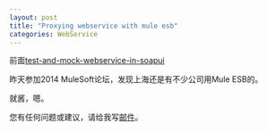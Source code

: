 ```yaml
---
layout: post
title: "Proxying webservice with mule esb"
categories: WebService
---
```


前面[test-and-mock-webservice-in-soapui](/20141112/test-and-mock-webservice-in-soapui/)

昨天参加2014 MuleSoft论坛，发现上海还是有不少公司用Mule ESB的。

就酱，嗯。

您有任何问题或建议，请给我写[邮件](mailto:yinwer81@gmail.com)。

